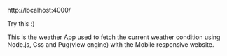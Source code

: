 http://localhost:4000/

Try this :)

This is the weather App used to fetch the current weather condition using Node.js, Css and Pug(view engine) with the Mobile responsive website.
